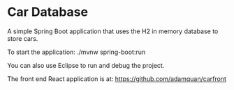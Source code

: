 # Car Database

A simple Spring Boot application that uses the H2 in memory database to store cars.

To start the application: ./mvnw spring-boot:run

You can also use Eclipse to run and debug the project.

The front end React application is at: https://github.com/adamquan/carfront

